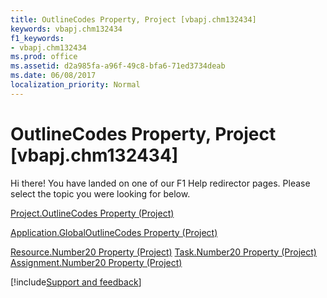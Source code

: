 ```yaml
---
title: OutlineCodes Property, Project [vbapj.chm132434]
keywords: vbapj.chm132434
f1_keywords:
- vbapj.chm132434
ms.prod: office
ms.assetid: d2a985fa-a96f-49c8-bfa6-71ed3734deab
ms.date: 06/08/2017
localization_priority: Normal
---
```



# OutlineCodes Property, Project [vbapj.chm132434]

Hi there! You have landed on one of our F1 Help redirector pages. Please select the topic you were looking for below.

[Project.OutlineCodes Property (Project)](http://msdn.microsoft.com/library/400701e8-0114-0819-716f-d79d08a955d5%28Office.15%29.aspx)

[Application.GlobalOutlineCodes Property (Project)](http://msdn.microsoft.com/library/a63d1a87-5c87-a2d6-c4da-70ab9526eaae%28Office.15%29.aspx)

[Resource.Number20 Property (Project)](http://msdn.microsoft.com/library/42f022bb-dd81-b0d6-6de6-24fa15a4db37%28Office.15%29.aspx)
[Task.Number20 Property (Project)](http://msdn.microsoft.com/library/528afd9b-6250-25ff-4938-53dc46bdd7e7%28Office.15%29.aspx)
[Assignment.Number20 Property (Project)](http://msdn.microsoft.com/library/b5d944bb-b69b-d0d8-ffe8-7c95205a3b6f%28Office.15%29.aspx)

[!include[Support and feedback](~/includes/feedback-boilerplate.md)]